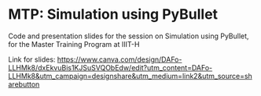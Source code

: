 # MTP: Simulation using PyBullet

Code and presentation slides for the session on Simulation using PyBullet, for the Master Training Program at IIIT-H

Link for slides: https://www.canva.com/design/DAFo-LLHMk8/dxEkvuBis1KJSuSVQObEdw/edit?utm_content=DAFo-LLHMk8&utm_campaign=designshare&utm_medium=link2&utm_source=sharebutton

